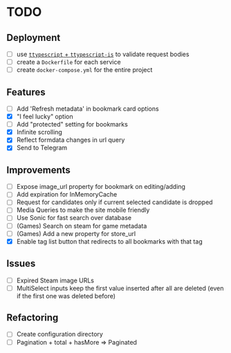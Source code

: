# TODO

## Deployment
- [ ] use [`ttypescript` + `ttypescript-is`](https://stackoverflow.com/a/60824562) to validate request bodies
- [ ] create a `Dockerfile` for each service
- [ ] create `docker-compose.yml` for the entire project

## Features
- [ ] Add 'Refresh metadata' in bookmark card options
- [x] "I feel lucky" option
- [ ] Add "protected" setting for bookmarks 
- [x] Infinite scrolling
- [x] Reflect formdata changes in url query
- [x] Send to Telegram

## Improvements
- [ ] Expose image_url property for bookmark on editing/adding
- [ ] Add expiration for InMemoryCache
- [ ] Request for candidates only if current selected candidate is dropped
- [ ] Media Queries to make the site mobile friendly
- [ ] Use Sonic for fast search over database
- [ ] (Games) Search on steam for game metadata
- [ ] (Games) Add a new property for store_url
- [x] Enable tag list button that redirects to all bookmarks with that tag 

## Issues
- [ ] Expired Steam image URLs
- [ ] MultiSelect inputs keep the first value inserted after all are deleted (even if the first one was deleted before)

## Refactoring
- [ ] Create configuration directory
- [ ] Pagination + total + hasMore => Paginated